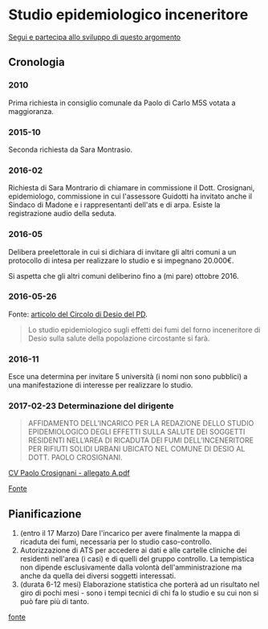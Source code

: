 # Studio epidemiologico inceneritore

[Segui e partecipa allo sviluppo di questo argomento](https://github.com/open-comune/conosci-desio/issues/7)

## Cronologia

### 2010

Prima richiesta in consiglio comunale da Paolo di Carlo M5S votata a maggioranza.

### 2015-10

Seconda richiesta da Sara Montrasio.

### 2016-02

Richiesta di Sara Montrario di chiamare in commissione il Dott. Crosignani, epidemiologo, commissione in cui l'assessore Guidotti ha invitato anche il Sindaco di Madone e i rappresentanti dell'ats e di arpa. Esiste la registrazione audio della seduta.

### 2016-05

Delibera preelettorale in cui si dichiara di invitare gli altri comuni a un protocollo di intesa per realizzare lo studio e si impegnano 20.000€.

Si aspetta che gli altri comuni deliberino fino a (mi pare) ottobre 2016.

### 2016-05-26

Fonte: [articolo del Circolo di Desio del PD](http://www.pddesio.com/forno-ok-allo-studio-sui-fumi/).

> Lo studio epidemiologico sugli effetti dei fumi del forno inceneritore di Desio sulla salute della popolazione circostante si farà.

### 2016-11

Esce una determina per invitare 5 università (i nomi non sono pubblici) a una manifestazione di interesse per realizzare lo studio.

### 2017-02-23 Determinazione del dirigente

> AFFIDAMENTO DELL’INCARICO PER LA REDAZIONE DELLO STUDIO EPIDEMIOLOGICO DEGLI EFFETTI SULLA SALUTE DEI SOGGETTI RESIDENTI NELL’AREA DI RICADUTA DEI FUMI DELL’INCENERITORE PER RIFIUTI SOLIDI URBANI UBICATO NEL COMUNE DI DESIO AL DOTT. PAOLO CROSIGNANI.

[CV Paolo Crosignani - allegato A.pdf](https://github.com/open-comune/conosci-desio/files/839734/allegato.A.pdf)

[Fonte](http://desio.trasparenza-valutazione-merito.it/web/albo/storico-atti/-/papca/display/3080500?p_auth=HWPr3YMc)

## Pianificazione

1. (entro il 17 Marzo) Dare l'incarico per avere finalmente la mappa di ricaduta dei fumi, necessaria per lo studio caso-controllo.
2. Autorizzazione di ATS per accedere ai dati e alle cartelle cliniche dei residenti nell'area (i casi) e di quelli del gruppo controllo. La tempistica non dipende esclusivamente dalla volontà dell'amministrazione ma anche da quella dei diversi soggetti interessati.
3. (durata 6-12 mesi) Elaborazione statistica che porterà ad un risultato nel giro di pochi mesi - sono i tempi tecnici di chi fa lo studio e su cui non si può fare più di tanto.

[fonte](https://www.facebook.com/groups/823777737638221/permalink/1750768191605833/?comment_id=1751322671550385&reply_comment_id=1751501774865808&comment_tracking=%7B%22tn%22%3A%22R%22%7D)
